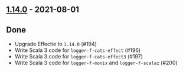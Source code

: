 ## [1.14.0](https://github.com/Kevin-Lee/logger-f/issues?utf8=%E2%9C%93&q=is%3Aissue+is%3Aclosed+milestone%3Amilestone20) - 2021-08-01

## Done
* Upgrade Effectie to `1.14.0` (#194)
* Write Scala 3 code for `logger-f-cats-effect` (#196)
* Write Scala 3 code for `logger-f-cats-effect3` (#197)
* Write Scala 3 code for `logger-f-monix` and `logger-f-scalaz` (#200)
